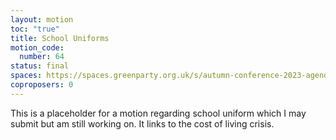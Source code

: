 ```yaml
---
layout: motion
toc: "true"
title: School Uniforms
motion_code:
  number: 64
status: final
spaces: https://spaces.greenparty.org.uk/s/autumn-conference-2023-agenda-forum/post/post/view?id=11068
coproposers: 0
---
```

This is a placeholder for a motion regarding school uniform which I may submit but am still working on. It links to the cost of living crisis.